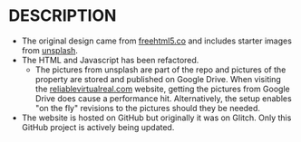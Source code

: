 
# DESCRIPTION

- The original design came from [freehtml5.co](http://freehtml5.co/) and includes starter images from [unsplash](http://unsplash.com/).  
- The HTML and Javascript has been refactored.  
	- The pictures from unsplash are part of the repo and pictures of the property are stored and published on Google Drive. When visiting the [reliablevirtualreal.com](https://reliablevirtualreal.com) website, getting the pictures from Google Drive does cause a performance hit. Alternatively, the setup enables "on the fly" revisions to the pictures should they be needed.
- The website is hosted on GitHub but originally it was on Glitch. Only this GitHub project is actively being updated. 
		
